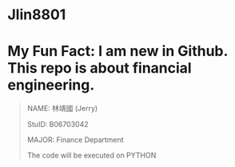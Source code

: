 Jlin8801
========
My Fun Fact: I am new in Github. This repo is about financial engineering.
========
> NAME: 林靖國 (Jerry)
>
> StuID: B06703042
>
> MAJOR: Finance Department
>
> The code will be executed on PYTHON
